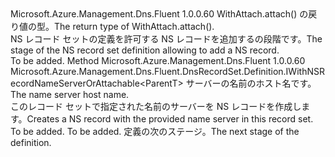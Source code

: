 <Type Name="IWithNSRecordNameServer&lt;ParentT&gt;" FullName="Microsoft.Azure.Management.Dns.Fluent.DnsRecordSet.Definition.IWithNSRecordNameServer&lt;ParentT&gt;">
  <TypeSignature Language="C#" Value="public interface IWithNSRecordNameServer&lt;ParentT&gt;" />
  <TypeSignature Language="ILAsm" Value=".class public interface auto ansi abstract IWithNSRecordNameServer`1&lt;ParentT&gt;" />
  <TypeSignature Language="DocId" Value="T:Microsoft.Azure.Management.Dns.Fluent.DnsRecordSet.Definition.IWithNSRecordNameServer`1" />
  <TypeSignature Language="VB.NET" Value="Public Interface IWithNSRecordNameServer(Of ParentT)" />
  <TypeSignature Language="F#" Value="type IWithNSRecordNameServer&lt;'ParentT&gt; = interface" />
  <AssemblyInfo>
    <AssemblyName>Microsoft.Azure.Management.Dns.Fluent</AssemblyName>
    <AssemblyVersion>1.0.0.60</AssemblyVersion>
  </AssemblyInfo>
  <TypeParameters>
    <TypeParameter Name="ParentT" />
  </TypeParameters>
  <Interfaces />
  <Docs>
    <typeparam name="ParentT"><span data-ttu-id="52d77-101">WithAttach.attach() の戻り値の型。</span><span class="sxs-lookup"><span data-stu-id="52d77-101">The return type of  WithAttach.attach().</span></span></typeparam>
    <summary>
            <span data-ttu-id="52d77-102">NS レコード セットの定義を許可する NS レコードを追加するの段階です。</span><span class="sxs-lookup"><span data-stu-id="52d77-102">The stage of the NS record set definition allowing to add a NS record.</span></span>
            </summary>
    <remarks>To be added.</remarks>
  </Docs>
  <Members>
    <Member MemberName="WithNameServer">
      <MemberSignature Language="C#" Value="public Microsoft.Azure.Management.Dns.Fluent.DnsRecordSet.Definition.IWithNSRecordNameServerOrAttachable&lt;ParentT&gt; WithNameServer (string nameServerHostName);" />
      <MemberSignature Language="ILAsm" Value=".method public hidebysig newslot virtual instance class Microsoft.Azure.Management.Dns.Fluent.DnsRecordSet.Definition.IWithNSRecordNameServerOrAttachable`1&lt;!ParentT&gt; WithNameServer(string nameServerHostName) cil managed" />
      <MemberSignature Language="DocId" Value="M:Microsoft.Azure.Management.Dns.Fluent.DnsRecordSet.Definition.IWithNSRecordNameServer`1.WithNameServer(System.String)" />
      <MemberSignature Language="VB.NET" Value="Public Function WithNameServer (nameServerHostName As String) As IWithNSRecordNameServerOrAttachable(Of ParentT)" />
      <MemberSignature Language="F#" Value="abstract member WithNameServer : string -&gt; Microsoft.Azure.Management.Dns.Fluent.DnsRecordSet.Definition.IWithNSRecordNameServerOrAttachable&lt;'ParentT&gt;" Usage="iWithNSRecordNameServer.WithNameServer nameServerHostName" />
      <MemberType>Method</MemberType>
      <AssemblyInfo>
        <AssemblyName>Microsoft.Azure.Management.Dns.Fluent</AssemblyName>
        <AssemblyVersion>1.0.0.60</AssemblyVersion>
      </AssemblyInfo>
      <ReturnValue>
        <ReturnType>Microsoft.Azure.Management.Dns.Fluent.DnsRecordSet.Definition.IWithNSRecordNameServerOrAttachable&lt;ParentT&gt;</ReturnType>
      </ReturnValue>
      <Parameters>
        <Parameter Name="nameServerHostName" Type="System.String" />
      </Parameters>
      <Docs>
        <param name="nameServerHostName"><span data-ttu-id="52d77-103">サーバーの名前のホスト名です。</span><span class="sxs-lookup"><span data-stu-id="52d77-103">The name server host name.</span></span></param>
        <summary>
            <span data-ttu-id="52d77-104">このレコード セットで指定された名前のサーバーを NS レコードを作成します。</span><span class="sxs-lookup"><span data-stu-id="52d77-104">Creates a NS record with the provided name server in this record set.</span></span>
            </summary>
        <returns>To be added.</returns>
        <remarks>To be added.</remarks>
        <return><span data-ttu-id="52d77-105">定義の次のステージ。</span><span class="sxs-lookup"><span data-stu-id="52d77-105">The next stage of the definition.</span></span></return>
      </Docs>
    </Member>
  </Members>
</Type>